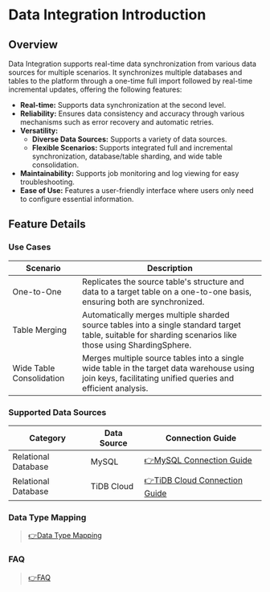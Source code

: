 # Data Integration Introduction

## Overview

Data Integration supports real-time data synchronization from various data sources for multiple scenarios. It synchronizes multiple databases and tables to the platform through a one-time full import followed by real-time incremental updates, offering the following features:

- **Real-time:** Supports data synchronization at the second level.
- **Reliability:** Ensures data consistency and accuracy through various mechanisms such as error recovery and automatic retries.
- **Versatility:**
  - **Diverse Data Sources:** Supports a variety of data sources.
  - **Flexible Scenarios:** Supports integrated full and incremental synchronization, database/table sharding, and wide table consolidation.
- **Maintainability:** Supports job monitoring and log viewing for easy troubleshooting.
- **Ease of Use:** Features a user-friendly interface where users only need to configure essential information.

## Feature Details
### Use Cases

| Scenario | Description |
|---|---|
| One-to-One | Replicates the source table's structure and data to a target table on a one-to-one basis, ensuring both are synchronized. |
| Table Merging | Automatically merges multiple sharded source tables into a single standard target table, suitable for sharding scenarios like those using ShardingSphere. |
| Wide Table Consolidation | Merges multiple source tables into a single wide table in the target data warehouse using join keys, facilitating unified queries and efficient analysis. |


### Supported Data Sources

| Category | Data Source | Connection Guide |
|---|---|---|
| Relational Database | MySQL | [👉MySQL Connection Guide](MySQL%20接入.md) |
| Relational Database | TiDB Cloud | [👉TiDB Cloud Connection Guide](TiDB%20Cloud%20接入.md) |

### Data Type Mapping
> [👉Data Type Mapping](数据类型映射.md)

### FAQ
> [👉FAQ](常见问题.md)